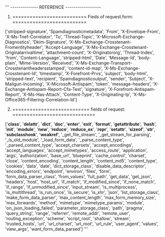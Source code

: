 '''
-------------- REFERENCE ------------------

1. ========================== Fieds of request.form: ==========================

['stripped-signature',
 'Spamdiagnosticmetadata',
 'From', 
 'X-Envelope-From', 
 'X-Ms-Tnef-Correlator',
 'To',
 'Thread-Topic',
 'X-Microsoft-Exchange-Diagnostics',
 'Dkim-Signature',
 'X-Ms-Exchange-Crosstenant-Fromentityheader',
 'Accept-Language',
 'X-Ms-Exchange-Crosstenant-Originalarrivaltime',
 'attachment-count',
 'X-Originatororg',
 'Thread-Index',
 'from',
 'Content-Language',
 'stripped-html',
 'Date',
 'Message-Id',
 'body-plain',
 'Mime-Version',
 'Received', 
 'X-Ms-Exchange-Transport-Crosstenantheadersstamped',
 'content-id-map',
 'X-Ms-Exchange-Crosstenant-Id',
 'timestamp',
 'X-Forefront-Prvs',
 'subject',
 'body-html',
 'stripped-text',
 'recipient',
 'Spamdiagnosticoutput',
 'sender',
 'Subject',
 'X-Mailgun-Incoming',
 'X-Microsoft-Antispam',
 'token',
 'message-headers',
 'X-Exchange-Antispam-Report-Cfa-Test',
 'signature',
 'X-Forefront-Antispam-Report',
 'X-Ms-Has-Attach',
 'Content-Type',
 'X-Originating-Ip',
 'X-Ms-Office365-Filtering-Correlation-Id']

2. =========================== fields of request: =============================

['__class__',
 '__delattr__',
 '__dict__',
 '__doc__',
 '__enter__',
 '__exit__',
 '__format__',
 '__getattribute__',
 '__hash__',
 '__init__',
 '__module__',
 '__new__',
 '__reduce__',
 '__reduce_ex__',
 '__repr__',
 '__setattr__',
 '__sizeof__',
 '__str__',
 '__subclasshook__',
 '__weakref__',
 '_get_file_stream',
 '_get_stream_for_parsing',
 '_is_old_module',
 '_load_form_data',
 '_parse_content_type',
 '_parsed_content_type',
 'accept_charsets',
 'accept_encodings',
 'accept_languages',
 'accept_mimetypes',
 'access_route',
 'application',
 'args',
 'authorization',
 'base_url',
 'blueprint',
 'cache_control',
 'charset',
 'close',
 'content_encoding',
 'content_length',
 'content_md5',
 'content_type',
 'cookies',
 'data',
 'date',
 'dict_storage_class',
 'disable_data_descriptor',
 'encoding_errors',
 'endpoint',
 'environ',
 'files',
 'form',
 'form_data_parser_class',
 'from_values',
 'full_path',
 'get_data',
 'get_json',
 'headers',
 'host',
 'host_url',
 'if_match',
 'if_modified_since',
 'if_none_match',
 'if_range',
 'if_unmodified_since',
 'input_stream',
 'is_multiprocess',
 'is_multithread',
 'is_run_once',
 'is_secure',
 'is_xhr',
 'json',
 'list_storage_class',
 'make_form_data_parser',
 'max_content_length',
 'max_form_memory_size',
 'max_forwards',
 'method',
 'mimetype',
 'mimetype_params',
 'module',
 'on_json_loading_failed',
 'parameter_storage_class',
 'path',
 'pragma',
 'query_string',
 'range',
 'referrer',
 'remote_addr',
 'remote_user',
 'routing_exception',
 'scheme',
 'script_root',
 'shallow',
 'stream',
 'trusted_hosts',
 'url',
 'url_charset',
 'url_root',
 'url_rule',
 'user_agent',
 'values',
 'view_args',
 'want_form_data_parsed']
'''
